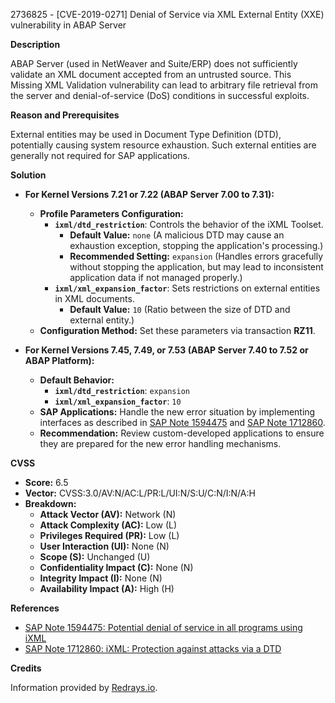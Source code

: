2736825 - [CVE-2019-0271] Denial of Service via XML External Entity (XXE) vulnerability in ABAP Server

**Description**

ABAP Server (used in NetWeaver and Suite/ERP) does not sufficiently validate an XML document accepted from an untrusted source. This Missing XML Validation vulnerability can lead to arbitrary file retrieval from the server and denial-of-service (DoS) conditions in successful exploits.

**Reason and Prerequisites**

External entities may be used in Document Type Definition (DTD), potentially causing system resource exhaustion. Such external entities are generally not required for SAP applications.

**Solution**

- **For Kernel Versions 7.21 or 7.22 (ABAP Server 7.00 to 7.31):**
  - **Profile Parameters Configuration:**
    - **`ixml/dtd_restriction`**: Controls the behavior of the iXML Toolset.
      - **Default Value:** `none` (A malicious DTD may cause an exhaustion exception, stopping the application's processing.)
      - **Recommended Setting:** `expansion` (Handles errors gracefully without stopping the application, but may lead to inconsistent application data if not managed properly.)
    - **`ixml/xml_expansion_factor`**: Sets restrictions on external entities in XML documents.
      - **Default Value:** `10` (Ratio between the size of DTD and external entity.)
  - **Configuration Method:** Set these parameters via transaction **RZ11**.

- **For Kernel Versions 7.45, 7.49, or 7.53 (ABAP Server 7.40 to 7.52 or ABAP Platform):**
  - **Default Behavior:**
    - **`ixml/dtd_restriction`**: `expansion`
    - **`ixml/xml_expansion_factor`**: `10`
  - **SAP Applications:** Handle the new error situation by implementing interfaces as described in [SAP Note 1594475](https://me.sap.com/notes/1594475) and [SAP Note 1712860](https://me.sap.com/notes/1712860).
  - **Recommendation:** Review custom-developed applications to ensure they are prepared for the new error handling mechanisms.

**CVSS**

- **Score:** 6.5
- **Vector:** CVSS:3.0/AV:N/AC:L/PR:L/UI:N/S:U/C:N/I:N/A:H
- **Breakdown:**
  - **Attack Vector (AV):** Network (N)
  - **Attack Complexity (AC):** Low (L)
  - **Privileges Required (PR):** Low (L)
  - **User Interaction (UI):** None (N)
  - **Scope (S):** Unchanged (U)
  - **Confidentiality Impact (C):** None (N)
  - **Integrity Impact (I):** None (N)
  - **Availability Impact (A):** High (H)

**References**

- [SAP Note 1594475: Potential denial of service in all programs using iXML](https://me.sap.com/notes/1594475)
- [SAP Note 1712860: iXML: Protection against attacks via a DTD](https://me.sap.com/notes/1712860)

**Credits**

Information provided by [Redrays.io](https://redrays.io).